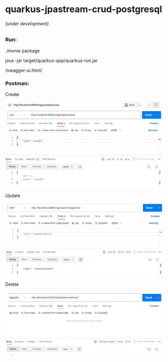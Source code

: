 # quarkus-jpastream-crud-postgresql
###### (under development)

### Run:

./mvnw package

java -jar target/quarkus-app/quarkus-run.jar

/swagger-ui.html/

### Postman:
Create

![create](./pics/create.png)

Update

![update](./pics/update.png)

Delete

![delete](./pics/delete.png)